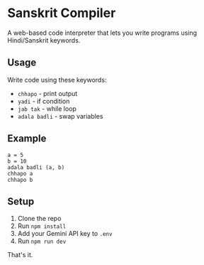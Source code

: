 # Sanskrit Compiler

A web-based code interpreter that lets you write programs using Hindi/Sanskrit keywords.

## Usage

Write code using these keywords:
- `chhapo` - print output
- `yadi` - if condition  
- `jab tak` - while loop
- `adala badli` - swap variables

## Example

```
a = 5
b = 10
adala badli (a, b)
chhapo a
chhapo b
```

## Setup

1. Clone the repo
2. Run `npm install`
3. Add your Gemini API key to `.env`
4. Run `npm run dev`

That's it.
